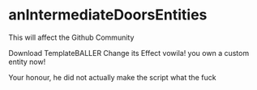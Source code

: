 # anIntermediateDoorsEntities
This will affect the Github Community

Download TemplateBALLER
Change its Effect
vowila!
you own a custom entity now!

Your honour, he did not actually make the script
what the fuck
